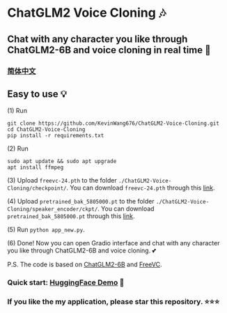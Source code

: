 # ChatGLM2 Voice Cloning 🎶
## Chat with any character you like through ChatGLM2-6B and voice cloning in real time 🥳
### [简体中文](https://github.com/KevinWang676/ChatGLM2-Voice-Cloning/blob/main/README_zh.md)
## Easy to use 💡

(1) Run
```
git clone https://github.com/KevinWang676/ChatGLM2-Voice-Cloning.git
cd ChatGLM2-Voice-Cloning
pip install -r requirements.txt
```

(2) Run
```
sudo apt update && sudo apt upgrade
apt install ffmpeg
```

(3) Upload `freevc-24.pth` to the folder `./ChatGLM2-Voice-Cloning/checkpoint/`. You can download `freevc-24.pth` through this [link](https://huggingface.co/spaces/kevinwang676/FreeVC/tree/main/checkpoints).

(4) Upload `pretrained_bak_5805000.pt` to the folder `./ChatGLM2-Voice-Cloning/speaker_encoder/ckpt/`. You can download `pretrained_bak_5805000.pt` through this [link](https://huggingface.co/spaces/kevinwang676/FreeVC/tree/main/speaker_encoder/ckpt).

(5) Run `python app_new.py`.

(6) Done! Now you can open Gradio interface and chat with any character you like through ChatGLM2-6B and voice cloning. 💕

P.S. The code is based on [ChatGLM2-6B](https://github.com/THUDM/ChatGLM2-6B) and [FreeVC](https://github.com/OlaWod/FreeVC).

### Quick start: [HuggingFace Demo](https://huggingface.co/spaces/kevinwang676/FreeVC-en) 🤗

### If you like the my application, please star this repository. ⭐⭐⭐
